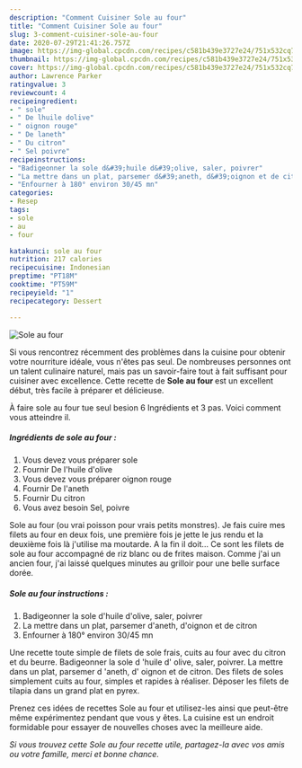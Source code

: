 ```yaml
---
description: "Comment Cuisiner Sole au four"
title: "Comment Cuisiner Sole au four"
slug: 3-comment-cuisiner-sole-au-four
date: 2020-07-29T21:41:26.757Z
image: https://img-global.cpcdn.com/recipes/c581b439e3727e24/751x532cq70/sole-au-four-photo-principale-de-la-recette.jpg
thumbnail: https://img-global.cpcdn.com/recipes/c581b439e3727e24/751x532cq70/sole-au-four-photo-principale-de-la-recette.jpg
cover: https://img-global.cpcdn.com/recipes/c581b439e3727e24/751x532cq70/sole-au-four-photo-principale-de-la-recette.jpg
author: Lawrence Parker
ratingvalue: 3
reviewcount: 4
recipeingredient:
- " sole"
- " De lhuile dolive"
- " oignon rouge"
- " De laneth"
- " Du citron"
- " Sel poivre"
recipeinstructions:
- "Badigeonner la sole d&#39;huile d&#39;olive, saler, poivrer"
- "La mettre dans un plat, parsemer d&#39;aneth, d&#39;oignon et de citron"
- "Enfourner à 180° environ 30/45 mn"
categories:
- Resep
tags:
- sole
- au
- four

katakunci: sole au four 
nutrition: 217 calories
recipecuisine: Indonesian
preptime: "PT18M"
cooktime: "PT59M"
recipeyield: "1"
recipecategory: Dessert

---
```



![Sole au four](https://img-global.cpcdn.com/recipes/c581b439e3727e24/751x532cq70/sole-au-four-photo-principale-de-la-recette.jpg)

Si vous rencontrez récemment des problèmes dans la cuisine pour obtenir votre nourriture idéale, vous n'êtes pas seul. De nombreuses personnes ont un talent culinaire naturel, mais pas un savoir-faire tout à fait suffisant pour cuisiner avec excellence. Cette recette de <strong> Sole au four </strong> est un excellent début, très facile à préparer et délicieuse.

<!--inarticleads1-->

À faire sole au four tue seul besion 6 Ingrédients et 3 pas. Voici comment vous atteindre il.

##### Ingrédients de sole au four :

1. Vous devez vous préparer  sole
1. Fournir  De l&#39;huile d&#39;olive
1. Vous devez vous préparer  oignon rouge
1. Fournir  De l&#39;aneth
1. Fournir  Du citron
1. Vous avez besoin  Sel, poivre


Sole au four (ou vrai poisson pour vrais petits monstres). Je fais cuire mes filets au four en deux fois, une première fois je jette le jus rendu et la deuxième fois là j&#39;utilise ma moutarde. A la fin il doit… Ce sont les filets de sole au four accompagné de riz blanc ou de frites maison. Comme j&#39;ai un ancien four, j&#39;ai laissé quelques minutes au grilloir pour une belle surface dorée. 

<!--inarticleads2-->

##### Sole au four instructions :

1. Badigeonner la sole d&#39;huile d&#39;olive, saler, poivrer
1. La mettre dans un plat, parsemer d&#39;aneth, d&#39;oignon et de citron
1. Enfourner à 180° environ 30/45 mn


Une recette toute simple de filets de sole frais, cuits au four avec du citron et du beurre. Badigeonner la sole d &#39;huile d&#39; olive, saler, poivrer. La mettre dans un plat, parsemer d &#39;aneth, d&#39; oignon et de citron. Des filets de soles simplement cuits au four, simples et rapides à réaliser. Déposer les filets de tilapia dans un grand plat en pyrex. 

<!--inarticleads1-->

<p>
Prenez ces idées de recettes Sole au four et utilisez-les ainsi que peut-être même expérimentez pendant que vous y êtes. La cuisine est un endroit formidable pour essayer de nouvelles choses avec la meilleure aide.
</p>

<p>
<i>Si vous trouvez cette Sole au four recette utile, partagez-la avec vos amis ou votre famille, merci et bonne chance.</i>
</p>
